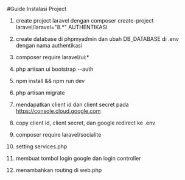 #Guide Instalasi Project

1. create project laravel dengan composer create-project laravel/laravel="8.*" AUTHENTIKASI

2. create database di phpmyadmin dan ubah DB_DATABASE di .env dengan nama authentikasi

3. composer require laravel/ui:*

4. php artisan ui bootstrap --auth

5. npm install && npm run dev

6. php artisan migrate

7. mendapatkan client id dan client secret pada https://console.cloud.google.com

8. copy client id, client secret, dan google redirect ke .env

9. composer require laravel/socialite

10. setting services.php

11. membuat tombol login google dan login controller

12. menambahkan routing di web.php

